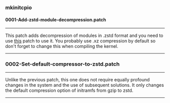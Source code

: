 ### mkinitcpio


#### 0001-Add-zstd-module-decompression.patch
***
This patch adds decompression of modules in .zstd format and you need to use [this](https://raw.githubusercontent.com/DiffLab/kernel/master/Makefile/0001-init-add-support-for-zstd-compressed-modules.patch) patch to use it. You probably use .xz compression by default so don't forget to change this when compiling the kernel. 
***
### 0002-Set-default-compressor-to-zstd.patch
***
Unlike the previous patch, this one does not require equally profound changes in the system and the use of subsequent solutions. It only changes the default compression option of initramfs from gzip to zstd.
***
